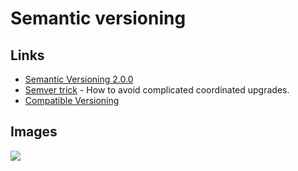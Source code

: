 # Semantic versioning

## Links

- [Semantic Versioning 2.0.0](https://semver.org/)
- [Semver trick](https://github.com/dtolnay/semver-trick) - How to avoid complicated coordinated upgrades.
- [Compatible Versioning](https://gitlab.com/staltz/comver)

## Images

![](https://pbs.twimg.com/media/DWk5ypKX0AAT5BR.png:large)
